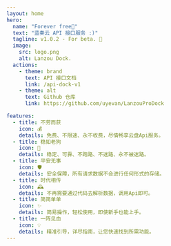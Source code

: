 ```yaml
---
layout: home
hero:
  name: "Forever free🦢"
  text: "蓝奏云 API 接口服务 :)"
  tagline: v1.0.2 - For beta. 🤟
  image:
    src: logo.png
    alt: Lanzou Dock.
  actions:
    - theme: brand
      text: API 接口文档
      link: /api-dock-v1
    - theme: alt
      text: Github 仓库
      link: https://github.com/uyevan/LanzouProDock

features:
  - title: 不劳而获
    icon: 💰
    details: 免费、不限速、永不收费，尽情畅享云盘Api服务。
  - title: 稳如老狗
    icon: 🐶
    details: 稳定、可靠、不跑路、不迷路、永不被迷路。
  - title: 平安无事
    icon: 🛡️
    details: 安全保障，所有请求数据不会进行任何形式的存储。
  - title: 时代相传
    icon: 🕰️
    details: 不再需要通过代码去解析数据，调用Api即可。
  - title: 简简单单
    icon: ✨
    details: 简易操作，轻松使用，即使新手也能上手。
  - title: 一阵见血
    icon: 💡
    details: 精准引导，详尽指南，让您快速找到所需功能。
---
```


<style>
  :root {
  /* 标题渐变色 */
  --vp-home-hero-name-color: transparent;
  --vp-home-hero-name-background: -webkit-linear-gradient(120deg, #ff416d, #9d00e4);

  /*图标背景渐变色 */
  --vp-home-hero-image-background-image: linear-gradient(-250deg, #ff416d 30%, #9d00e4 70%);
  --vp-home-hero-image-filter: blur(55px);
}
</style>
<style>
  :root {
  /* brand按钮 */
  --vp-button-brand-border: #c3c3c3;
  --vp-button-brand-text: #Fff;
  --vp-button-brand-bg: #ff416d;

  --vp-button-brand-hover-border: #c3c3c3;
  --vp-button-brand-hover-text: #c3c3c3;
  --vp-button-brand-hover-bg: #ff416d;

  --vp-button-brand-active-border: #F6CEEC;
}
</style>